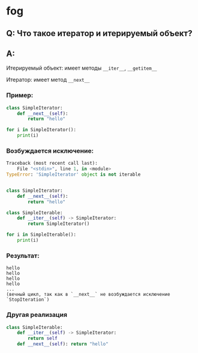 # fog
## Q: Что такое **итератор** и **итерируемый объект**?
## A:
Итерируемый объект: имеет методы `__iter__`, `__getitem__`

Итератор: имеет метод `__next__`

### Пример:
```python
class SimpleIterator:
    def __next__(self):
        return "hello"

for i in SimpleIterator():
    print(i)
```
### Возбуждается исключение:
```python
Traceback (most recent call last):
    File "<stdin>", line 1, in <module>
TypeError: 'SimpleIterator' object is not iterable
```

```python

class SimpleIterator:
    def __next__(self):
        return "hello"

class SimpleIterable:
    def __iter__(self) -> SimpleIterator:
        return SimpleIterator()

for i in SimpleIterable():
    print(i)
```

### Результат:
```
hello
hello
hello
hello
...
(вечный цикл, так как в `__next__` не возбуждается исключение `StopIteration`)
```

### Другая реализация
```python
class SimpleIterable:
    def __iter__(self) -> SimpleIterator:
        return self
    def __next__(self): return "hello"
```
